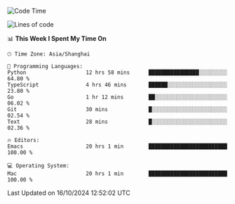 <!--START_SECTION:waka-->
![Code Time](http://img.shields.io/badge/Code%20Time-2%2C240%20hrs%208%20mins-blue)

![Lines of code](https://img.shields.io/badge/From%20Hello%20World%20I%27ve%20Written-308.1%20thousand%20lines%20of%20code-blue)

📊 **This Week I Spent My Time On** 

```text
🕑︎ Time Zone: Asia/Shanghai

💬 Programming Languages: 
Python                   12 hrs 58 mins      ████████████████░░░░░░░░░   64.80 % 
TypeScript               4 hrs 46 mins       ██████░░░░░░░░░░░░░░░░░░░   23.80 % 
Go                       1 hr 12 mins        ██░░░░░░░░░░░░░░░░░░░░░░░   06.02 % 
Git                      30 mins             █░░░░░░░░░░░░░░░░░░░░░░░░   02.54 % 
Text                     28 mins             █░░░░░░░░░░░░░░░░░░░░░░░░   02.36 % 

🔥 Editors: 
Emacs                    20 hrs 1 min        █████████████████████████   100.00 % 

💻 Operating System: 
Mac                      20 hrs 1 min        █████████████████████████   100.00 % 
```


 Last Updated on 16/10/2024 12:52:02 UTC
<!--END_SECTION:waka-->
